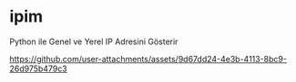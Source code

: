# ipim
Python ile Genel ve Yerel IP Adresini Gösterir



https://github.com/user-attachments/assets/9d67dd24-4e3b-4113-8bc9-26d975b479c3

